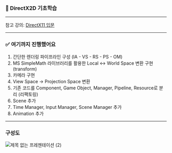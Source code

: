 ### 🌱 DirectX2D 기초학습
-----
참고 강의: [DirectX11 입문](https://www.inflearn.com/course/lecture?courseSlug=directx11-%EA%B2%8C%EC%9E%84%EA%B0%9C%EB%B0%9C-%EB%8F%84%EC%95%BD%EB%B0%98&unitId=148641&tab=curriculum)

-----
### ✅ 여기까지 진행했어요
1. 간단한 렌더링 파이프라인 구성 (IA - VS - RS - PS - OM)
2. MS SimpleMath 라이브러리를 활용한 Local <-> World Space 변환 구현 (transform)
3. 카메라 구현
4. View Space -> Projection Space 변환
5. 기존 코드를 Component, Game Object, Manager, Pipeline, Resource로 분리 (리팩토링)
6. Scene 추가
7. Time Manager, Input Manager, Scene Manager 추가
8. Animation 추가

-----
### 구성도
![제목 없는 프레젠테이션 (2)](https://github.com/mng990/DirectX11/assets/62287856/b460dee3-fe6b-43d3-9933-2a6a6f7f66e7)

